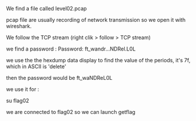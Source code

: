 We find a file called level02.pcap

pcap file are usually recording of network transmission so we open it with wireshark.

We follow the TCP stream (right clik > follow > TCP stream)

we find a password : Password: ft_wandr...NDRel.L0L

we use the the hexdump data display to find the value of the periods, it's 7f, which in ASCII is 'delete'

then the password would be ft_waNDReL0L

we use it for :

su flag02

we are connected to flag02 so we can launch getflag